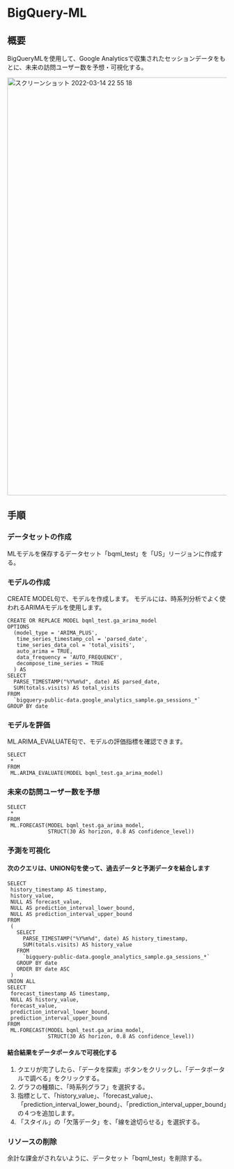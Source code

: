 # BigQuery-ML

## 概要
BigQueryMLを使用して、Google Analyticsで収集されたセッションデータをもとに、未来の訪問ユーザー数を予想・可視化する。

<img width="957" alt="スクリーンショット 2022-03-14 22 55 18" src="https://user-images.githubusercontent.com/55085752/158186646-10276be8-18ad-4958-a74b-7670ab0d0c19.png">


## 手順
### データセットの作成
MLモデルを保存するデータセット「bqml_test」を「US」リージョンに作成する。
### モデルの作成
CREATE MODEL句で、モデルを作成します。
モデルには、時系列分析でよく使われるARIMAモデルを使用します。
```
CREATE OR REPLACE MODEL bqml_test.ga_arima_model
OPTIONS
  (model_type = 'ARIMA_PLUS',
   time_series_timestamp_col = 'parsed_date',
   time_series_data_col = 'total_visits',
   auto_arima = TRUE,
   data_frequency = 'AUTO_FREQUENCY',
   decompose_time_series = TRUE
  ) AS
SELECT
  PARSE_TIMESTAMP("%Y%m%d", date) AS parsed_date,
  SUM(totals.visits) AS total_visits
FROM
  `bigquery-public-data.google_analytics_sample.ga_sessions_*`
GROUP BY date
```
### モデルを評価
ML.ARIMA_EVALUATE句で、モデルの評価指標を確認できます。
```
SELECT
 *
FROM
 ML.ARIMA_EVALUATE(MODEL bqml_test.ga_arima_model)
```
### 未来の訪問ユーザー数を予想
```
SELECT
 *
FROM
 ML.FORECAST(MODEL bqml_test.ga_arima_model,
             STRUCT(30 AS horizon, 0.8 AS confidence_level))
```
### 予測を可視化
#### 次のクエリは、UNION句を使って、過去データと予測データを結合します
```
SELECT
 history_timestamp AS timestamp,
 history_value,
 NULL AS forecast_value,
 NULL AS prediction_interval_lower_bound,
 NULL AS prediction_interval_upper_bound
FROM
 (
   SELECT
     PARSE_TIMESTAMP("%Y%m%d", date) AS history_timestamp,
     SUM(totals.visits) AS history_value
   FROM
     `bigquery-public-data.google_analytics_sample.ga_sessions_*`
   GROUP BY date
   ORDER BY date ASC
 )
UNION ALL
SELECT
 forecast_timestamp AS timestamp,
 NULL AS history_value,
 forecast_value,
 prediction_interval_lower_bound,
 prediction_interval_upper_bound
FROM
 ML.FORECAST(MODEL bqml_test.ga_arima_model,
             STRUCT(30 AS horizon, 0.8 AS confidence_level))
```
#### 結合結果をデータポータルで可視化する
1. クエリが完了したら、「データを探索」ボタンをクリックし、「データポータルで調べる」をクリックする。
2. グラフの種類に、「時系列グラフ」を選択する。
3. 指標として、「history_value」、「forecast_value」、「prediction_interval_lower_bound」、「prediction_interval_upper_bound」の４つを追加します。
4. 「スタイル」の「欠落データ」を、「線を途切らせる」を選択する。

### リソースの削除
余計な課金がされないように、データセット「bqml_test」を削除する。


